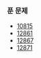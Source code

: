 ### 푼 문제  

- [10815](https://github.com/cjh5414/baekjoon-java/blob/master/src/Q10815.java)
- [12861](https://github.com/cjh5414/baekjoon-java/blob/master/src/Q12861.java)
- [12867](https://github.com/cjh5414/baekjoon-java/blob/master/src/Q12867.java)
- [12871](https://github.com/cjh5414/baekjoon-java/blob/master/src/Q12871.java)

